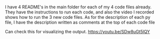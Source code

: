 I have 4 README's in the main folder for each of my 4 code files already. They have the instructions to run each code, and also the video I recorded shows how to run the 3 new code files. As for the description of each py file, I have the description written as comments at the top of each code file

Can check this for visualizing the output. https://youtu.be/SDw8uGt5lQY
